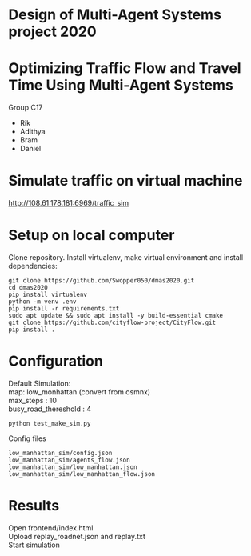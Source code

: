# Design of Multi-Agent Systems project 2020
# Optimizing Traffic Flow and Travel Time Using Multi-Agent Systems 
Group C17
 - Rik
 - Adithya
 - Bram
 - Daniel
# Simulate traffic on virtual machine 
http://108.61.178.181:6969/traffic_sim

# Setup on local computer
Clone repository. Install virtualenv, make virtual environment and install dependencies:
```
git clone https://github.com/Swopper050/dmas2020.git
cd dmas2020
pip install virtualenv
python -m venv .env
pip install -r requirements.txt
sudo apt update && sudo apt install -y build-essential cmake
git clone https://github.com/cityflow-project/CityFlow.git 
pip install .
```
# Configuration
Default Simulation:  
map: low_monhattan (convert from osmnx)  
max_steps : 10  
busy_road_thereshold : 4  
```
python test_make_sim.py
```
Config files
```
low_manhattan_sim/config.json
low_manhattan_sim/agents_flow.json
low_manhattan_sim/low_manhattan.json
low_manhattan_sim/low_manhattan_flow.json
```
# Results
Open frontend/index.html  
Upload replay_roadnet.json and replay.txt  
Start simulation  

